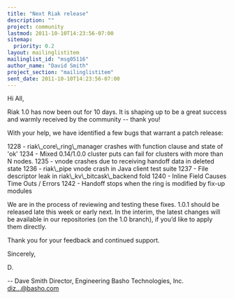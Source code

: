 ```yaml
---
title: "Next Riak release"
description: ""
project: community
lastmod: 2011-10-10T14:23:56-07:00
sitemap:
  priority: 0.2
layout: mailinglistitem
mailinglist_id: "msg05116"
author_name: "David Smith"
project_section: "mailinglistitem"
sent_date: 2011-10-10T14:23:56-07:00
---
```



Hi All,

Riak 1.0 has now been out for 10 days. It is shaping up to be a great
success and warmly received by the community -- thank you!

With your help, we have identified a few bugs that warrant a patch release:

1228 - riak\\_core\\_ring\\_manager crashes with function clause and state of 'ok'
1234 - Mixed 0.14/1.0.0 cluster puts can fail for clusters with more
than N nodes.
1235 - vnode crashes due to receiving handoff data in deleted state
1236 - riak\\_pipe vnode crash in Java client test suite
1237 - File descriptor leak in riak\\_kv\\_bitcask\\_backend fold
1240 - Inline Field Causes Time Outs / Errors
1242 - Handoff stops when the ring is modified by fix-up modules

We are in the process of reviewing and testing these fixes. 1.0.1
should be released late this week or early next. In the interim, the
latest changes will be available in our repositories (on the 1.0
branch), if you’d like to apply them directly.

Thank you for your feedback and continued support.

Sincerely,

D.

-- 
Dave Smith
Director, Engineering
Basho Technologies, Inc.
diz...@basho.com

